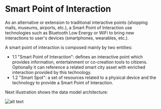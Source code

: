 # Smart Point of Interaction

As an alternative or extension to traditional interactive points (shopping malls, museums, airports, etc.), a Smart Point of Interaction use technologies such as Bluetooth Low Energy or WiFi to bring new interactions to user's devices (smartphones, wearables, etc.).

A smart point of interaction is composed mainly by two entities:
 * 1.1 "Smart Point of Interaction": defines an interactive point which provides information, entertainment or co-creation tools to citizens. Optionally it can reference a related smart city asset with enriched interaction provided by this technology.
 * 1.2 "Smart Spot": a set of resources related to a physical device and the technology to provide a Smart Point of Interaction.

Next illustration shows the data model architecture:

![alt text](https://drive.google.com/uc?id=0B5ZBzMDWQL6haGM0Nno1STJBeDg "Logo Title Text 1")
